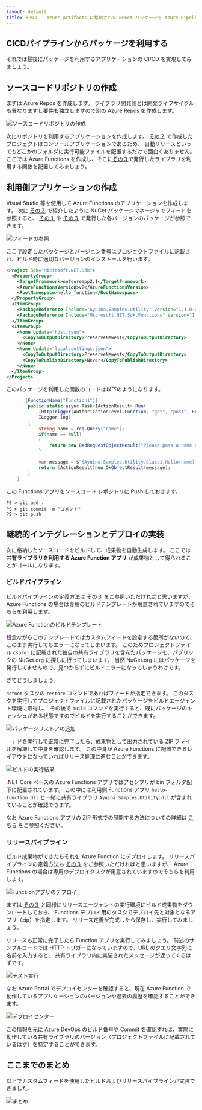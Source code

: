 ```yaml
---
layout: default
title: その４ - Azure Artifacts に格納された NuGet パッケージを Azure Pipeline から取得する
---
```


## CICDパイプラインからパッケージを利用する

それでは最後にパッケージを利用するアプリケーションの CI/CD を実現してみましょう。

## ソースコードリポジトリの作成

まずは Azure Repos を作成します。
ライブラリ開発側とは開発ライフサイクルも異なりますし要件も独立しますので別の Azure Repos を作成します。

![ソースコードリポジトリの作成](./images/create-repo.png)

次にリポジトリを利用するアプリケーションを作成します。
[その２](./contents2.md) で作成したプロジェクトはコンソールアプリケーションであるため、
自動リリースといってもどこかのフォルダに実行可能ファイルを配置するだけで面白くありません。
ここでは Azure Functions を作成し、そこに[その３](./contents3.md)で発行したライブラリを利用する関数を配置してみましょう。

## 利用側アプリケーションの作成

Visual Studio 等を使用して Azure Functions のアプリケーションを作成します。
次に [その２](./contents2.md) で紹介したように NuGet パッケージマネージャでフィードを参照すると、
[その１](./contents1.md) や [その３](./contents2.md) で発行した各バージョンのパッケージが参照できます。

![フィードの参照](./images/refer-custom-feed.png)

ここで設定したパッケージとバージョン番号はプロジェクトファイルに記載され、ビルド時に適切なバージョンのインストールを行います。

```xml
<Project Sdk="Microsoft.NET.Sdk">
  <PropertyGroup>
    <TargetFramework>netcoreapp2.1</TargetFramework>
    <AzureFunctionsVersion>v2</AzureFunctionsVersion>
    <RootNamespace>hello_function</RootNamespace>
  </PropertyGroup>
  <ItemGroup>
    <PackageReference Include="Ayuina.Samples.Utility" Version="1.1.0-CI-20190522-041524" />
    <PackageReference Include="Microsoft.NET.Sdk.Functions" Version="1.0.28" />
  </ItemGroup>
  <ItemGroup>
    <None Update="host.json">
      <CopyToOutputDirectory>PreserveNewest</CopyToOutputDirectory>
    </None>
    <None Update="local.settings.json">
      <CopyToOutputDirectory>PreserveNewest</CopyToOutputDirectory>
      <CopyToPublishDirectory>Never</CopyToPublishDirectory>
    </None>
  </ItemGroup>
</Project>
```

このパッケージを利用した関数のコードは以下のようになります。

```csharp
       [FunctionName("Function1")]
        public static async Task<IActionResult> Run(
            [HttpTrigger(AuthorizationLevel.Function, "get", "post", Route = null)] HttpRequest  req, 
            ILogger log)
        {
            string name = req.Query["name"];
            if(name == null)
            {
                return new BadRequestObjectResult("Please pass a name on the query string or in the request body");
            }

            var message = $"{Ayuina.Samples.Utility.Class1.Hello(name)}";
            return (ActionResult)new OkObjectResult(message);
        }
    }
```

この Functions アプリをソースコード レポジトリに Push しておきます。

```pwsh
PS > git add .
PS > git commit -m "コメント"
PS > git push
```

## 継続的インテグレーションとデプロイの実装

次に格納したソースコードをビルドして、成果物を自動生成します。
ここでは **共有ライブラリを利用する Azure Function アプリ** が成果物として得られることがゴールになります。

### ビルドパイプライン

ビルドパイプラインの定義方法は [その３](./contents3.md) をご参照いただければと思いますが、Azure Functions の場合は専用のビルドテンプレートが用意されていますのでそちらを利用します。

![Azure Functionのビルドテンプレート](./images/build-template-for-function-asis.png)

残念ながらこのテンプレートではカスタムフィードを設定する箇所がないので、このまま実行してもエラーになってしまいます。
このためプロジェクトファイル `csproj` に記載された独自の共有ライブラリを含んだパッケージを、パブリックの NuGet.org に探しに行ってしまいます。
当然 NuGet.org にはパッケージを発行してませんので、見つからずにビルドエラーになってしまうわけです。

さてどうしましょう。

`dotnet` タスクの `restore` コマンドであればフィードが指定できます。
このタスクを実行してプロジェクトファイルに記載されたパッケージをビルドエージェント環境に取得し、
その後で `build` コマンドを実行すると、既にパッケージのキャッシュがある状態ですのでビルドを実行することができます。

![パッケージリストアの追加](./images/add-restore-task.png)

「」ドを実行して正常に完了したら、成果物として出力されている ZIP ファイルを解凍して中身を確認します。
この中身が Azure Functions に配置できるレイアウトになっていればリリース処理に進むことができます。

![ビルドの実行結果](./images/function-build-artifact.png)

.NET Core ベースの Azure Functions アプリではアセンブリが bin フォルダ配下に配置されています。
この中には利用側 Functions アプリ `hello-function.dll` と一緒に共有ライブラリ `Ayuina.Samples.Utility.dll` が含まれていることが確認できます。

なお Azure Functions アプリの ZIP 形式での展開する方法についての詳細は
[こちら](https://docs.microsoft.com/ja-jp/azure/azure-functions/deployment-zip-push)
をご参照ください。

### リリースパイプライン

ビルド成果物ができたらそれを Azure Function にデプロイします。
リリースパイプラインの定義方法も [その３](./contents3.md) をご参照いただければと思いますが、
Azure Functions の場合は専用のデプロイタスクが用意されていますのでそちらを利用します。

![Funcsionアプリのデプロイ](./images/release-function-app-cicd.png)

まずは [その３](./contents3.md) と同様にリリースエージェントの実行環境にビルド成果物をダウンロードしておき、
Functions デプロイ用のタスクでデプロイ先と対象となるアプリ（zip）を指定します。
リリース定義が完成したら保存し、実行してみましょう。

リリースも正常に完了したら Function アプリを実行してみましょう。
前述のサンプルコードでは HTTP トリガーになっていますので、URL のクエリ文字列に名前を入力すると、
共有ライブラリ内に実装されたメッセージが返ってくるはずです。

![テスト実行](./images/function-app-test-run.png)

なお Azure Portal でデプロイセンターを確認すると、現在 Azure Function で動作しているアプリケーションのバージョンや過去の履歴を確認することができます。

![デプロイセンター](./images/azure-function-deploy-center.png)

この情報を元に Azure DevOps のビルド番号や Commit を確認すれば、実際に動作している共有ライブラリのバージョン（プロジェクトファイルに記載されているはず）を特定することができます。

## ここまでのまとめ

以上でカスタムフィードを使用したビルドおよびリリースパイプラインが実装できました。

![まとめ](./images/package-management-workflow-restore-package-cicd.png)

